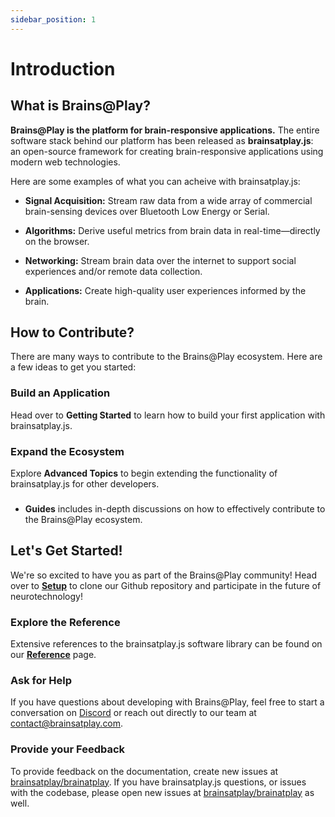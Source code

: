 ```yaml
---
sidebar_position: 1
---
```


# Introduction

## What is Brains@Play?
**Brains@Play is the platform for brain-responsive applications.** The entire software stack behind our platform has been released as **brainsatplay.js**: an open-source framework for creating brain-responsive applications using modern web technologies. 

Here are some examples of what you can acheive with brainsatplay.js:

- **Signal Acquisition:**
Stream raw data from a wide array of commercial brain-sensing devices over Bluetooth Low Energy or Serial. 

- **Algorithms:**
Derive useful metrics from brain data in real-time—directly on the browser.

- **Networking:**
Stream brain data over the internet to support social experiences and/or remote data collection. 

- **Applications:** Create high-quality user experiences informed by the brain.

## How to Contribute?

There are many ways to contribute to the Brains@Play ecosystem. Here are a few ideas to get you started:

### Build an Application
Head over to **Getting Started** to learn how to build your first application with brainsatplay.js.
### Expand the Ecosystem 
Explore **Advanced Topics** to begin extending the functionality of brainsatplay.js for other developers.

### 
- **Guides** includes in-depth discussions on how to effectively contribute to the Brains@Play ecosystem.

## Let's Get Started!
We're so excited to have you as part of the Brains@Play community! Head over to [**Setup**](./getting-started/setup) to clone our Github repository and participate in the future of neurotechnology!

### Explore the Reference
Extensive references to the brainsatplay.js software library can be found on our [**Reference**](./reference) page.

### Ask for Help
If you have questions about developing with Brains@Play, feel free to start a conversation on [Discord](https://discord.gg/tQ8P79tw8j) or reach out directly to our team at [contact@brainsatplay.com](mailto:contact@brainsatplay.com).

### Provide your Feedback
To provide feedback on the documentation, create new issues at [brainsatplay/brainatplay](https://github.com/brainsatplay/brainsatplay). If you have brainsatplay.js questions, or issues with the codebase, please open new issues at [brainsatplay/brainatplay](https://github.com/brainsatplay/brainsatplay) as well.